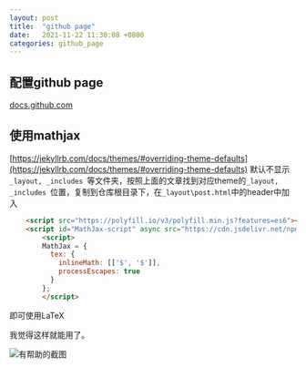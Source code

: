 ```yaml
---
layout: post
title:  "github page"
date:   2021-11-22 11:30:08 +0800
categories: github_page
---
```


## 配置github page

[docs.github.com](https://docs.github.com/en/pages/getting-started-with-github-pages/about-github-pages)

## 使用mathjax

[https://jekyllrb.com/docs/themes/#overriding-theme-defaults](https://jekyllrb.com/docs/themes/#overriding-theme-defaults)
默认不显示```_layout, _includes ```等文件夹，按照上面的文章找到对应theme的```_layout, _includes ```位置，复制到仓库根目录下，在```_layout\post.html```中的header中加入
```html
    <script src="https://polyfill.io/v3/polyfill.min.js?features=es6"></script>
    <script id="MathJax-script" async src="https://cdn.jsdelivr.net/npm/mathjax@3/es5/tex-mml-chtml.js"></script>
        <script> 
        MathJax = {
          tex: {
            inlineMath: [['$', '$']],
            processEscapes: true
          }
        };
        </script>
```
即可使用LaTeX

我觉得这样就能用了。


![有帮助的截图]({{url}}/assets/image/acd.jpg)